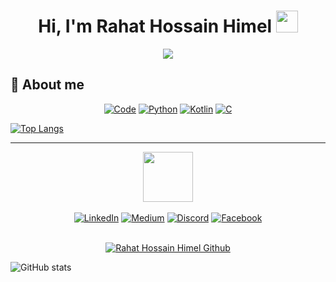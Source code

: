 <h1 align="center">Hi, I'm Rahat Hossain Himel <img src="https://media.giphy.com/media/hvRJCLFzcasrR4ia7z/giphy.gif" width="35"></h1>
<p align="center">
  <a href="https://github.com/DenverCoder1/readme-typing-svg"><img src="https://readme-typing-svg.herokuapp.com?lines=Computer+Science+Student;Competitive+Programmer;Always%20learning%20new%20things&center=true&width=500&height=50"></a>
</p>

## 📖 About me
<p align="center">
    <a href="https://github.com/alwinw?tab=repositories" target="_blank"><img alt="Code" src="https://img.shields.io/badge/-code-000000?style=flat-badge&logo=Plex&logoColor=white"></a>
    <a href="https://github.com/alwinw?tab=repositories&language=python" target="_blank"><img alt="Python" src="https://img.shields.io/badge/-Python-3776AB?style=style=badge&logo=Python&logoColor=white"></a>
    <a href="https://github.com/alwinw?tab=repositories&language=r" target="_blank"><img alt="Kotlin" src="https://img.shields.io/badge/-Kotlin-276DC3?style=style=badge&logo=Kotlin&logoColor=white"></a>
    <a href="https://github.com/alwinw?tab=repositories&language=c%2B%2B" target="_blank"><img alt="C" src="https://img.shields.io/badge/-C-00599C?style=style=badge&logo=C&logoColor=white"></a>
</p>

[![Top Langs](https://github-readme-stats.vercel.app/api/top-langs/?username=itshimelz&layout=compact)](https://github.com/itshimelz/github-readme-stats)

---
<div align=center>
    <img src="https://media.giphy.com/media/wj5DGHqqBJnQKwUwjv/giphy.gif" width="80"></img>
    <br></br>
        <a href="https://www.linkedin.com/in/itshimelz/"><img src="https://img.shields.io/badge/Linkedin-0077b5?style=flat&logo=linkedin" alt="LinkedIn" /></a>
        <a href="https://medium.com/@itshimelz"><img src="https://img.shields.io/badge/Medium-12100E?style=flat&logo=medium" alt="Medium" /></a>
        <a href="itshimelz#0255"><img src="https://img.shields.io/badge/Discord-%235865F2.svg?style=badge&logo=discord&logoColor=white" alt="Discord" /></a>
        <a href="https://www.facebook.com/itshimelz"><img src="https://img.shields.io/badge/Facebook-%231877F2.svg?style=badge&logo=Facebook&logoColor=white" alt="Facebook" /></a>
  <br></br>
  <p align="center">
   <a href="https://gpvc.arturio.dev/itshimelz"> <img alt="Rahat Hossain Himel Github" src="https://gpvc.arturio.dev/itshimelz"> </a>
</p>
</div>

![GitHub stats](https://github-readme-stats.vercel.app/api?username=itshimelz&show_icons=true)

